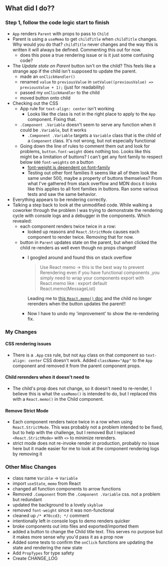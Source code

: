 ## What did I do??

### Step 1, follow the code logic start to finish
- `App` renders `Parent` with props to pass to `Child`
- Parent is using a `useMemo` to get `childTitle` when `childTitle` changes. Why would you do that? `childTitle` never changes and the way this is written it will always be defined. Commenting this out for now.
    - does this pose a true rendering issue or is it just some confusing code?
- The _Update state on Parent_ button isn't on the child? This feels like a strange app if the child isn't supposed to update the parent.
    - made an `onClickHandler()`
    - renamed `value` to `previousValue` in `setValue((previousValue) => previousValue + 1);` (just for readability)
    - passed my `onClickHandler` to the child
    - moved button onto child
- Checking out the CSS
    - App rule for `text-align: center` isn't working
        - Looks like the class is not in the right place to apply to the `App` component. Fixing that.
    - `.Component .Variable` doesn't seem to serve any function when it could be `.Variable`, but it works
        - `.Component .Variable` targets a `Variable` class that is the child of a `Component` class. It's not wrong, but not especially functional
    - Going down the line of rules to comment them out and look for problems, `button.font-weight` does nothing too. Looks like this might be a limitation of buttons? I can't get any font family to respect below `600` `font-weights` on a button
        - [font-weight is dependent on font-family](https://developer.mozilla.org/en-US/docs/Web/CSS/font-weight)
        - Testing out other font families It seems like all of them look the same under 500, maybe a property of buttons themselves? From what I've gathered from stack overflow and MDN docs it looks like this applies to all font families in buttons.  Ran some various tests and saw the same behavior.
- Everything appears to be rendering correctly.
- Talking a step back to look at the unmodified code. While walking a coworker through the problem I was trying to demonstrate the rendering cycle with console logs and a debugger in the components. Which revealed:
    - each component renders twice twice in a row:
        - looked up reasons and `React.StrictMode` causes each component to render twice. Removing that for now.
    - button in `Parent` updates state on the parent, but when clicked the child re-renders as well even though no props changed!
        - I googled around and found this on stack overflow
            > Use React memo -> this is the best way to prevent Rerendering even if you have functional components ,you simply need to wrap your components export with React.memo like : export default React.memo(MessageList)
        
            Leading me to [this `React.memo()` doc](https://react.dev/reference/react/memo) and the child no longer rerenders when the button updates the parent!!
        - Now I have to undo my 'improvement' to show the re-rendering fix.

### My Changes
#### CSS rendering issues
- There is a  `.App` css rule, but not `App` class on that component so `text-align: center` CSS doesn't work. Added `className="App"` to the `App` component and removed it from the parent component props.

#### Child rerenders when it doesn't need to
- The child's prop does not change, so it doesn't need to re-render, I believe this is what the `useMemo()` is intended to do, but I replaced this with a `React.memo()` in the Child component.

#### Remove Strict Mode
- Each component renders twice twice in a row when using `React.StrictMode`. This was probably not a problem intended to be fixed, but to help with the challenge, but I removed But I replaced `<React.StrictMode>` with `<>` to minimize rerenders.
- strict mode does not re-invoke render in production, probably no issue here but it made easier for me to look at the component rendering logs by removing it

### Other Misc Changes
- class name `Varible` -> `Variable`
- import  `useState`, `memo` from React
- changed all function components to arrow functions
- Removed `.Component` from the `.Component .Variable` css. not a problem but redundant
- updated the background to a lovely `skyblue`
- removed `font-weight` since it was non-functional
- cleaned up `/* #70ccd3; */` comment
- intentionally left in console logs to demo renders quicker
- broke components out into files and exported/imported them
- added a button to change the Child title text. This serves no purpose but it makes more sense why you'd pass it as a prop now
- Added some tests to confirm the `onClick` functions are updating the state and rendering the new state
- Add `PropTypes` for type safety
- Create CHANGE_LOG